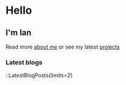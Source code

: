 # Hello 

## I'm Ian

Read more [about me](/about) or see my latest [projects](/projects)

### Latest blogs
::LatestBlogPosts{limits=2}